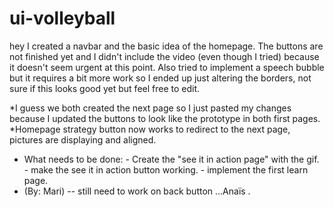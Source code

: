 # ui-volleyball

hey I created a navbar and the basic idea of the homepage. The buttons are not finished yet and I didn't include the video (even though I tried) because it doesn't seem urgent at this point. Also tried to implement a speech bubble but it requires a bit more work so I ended up just altering the borders, not sure if this looks good yet but feel free to edit. 


*I guess we both created the next page so I just pasted my changes because I updated the buttons to look like the prototype in both first pages. 
*Homepage strategy button now works to redirect to the next page, pictures are displaying and aligned. 
* What needs to be done: - Create the "see it in action page" with the gif. - make the see it in action button working. - implement the first learn page. 
* (By: Mari)
-- still need to work on back button ...Anaïs
.